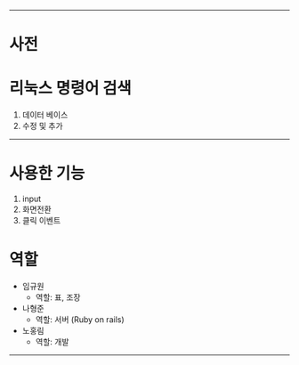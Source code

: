 <hr>

사전
====

# 리눅스 명령어 검색
1. 데이터 베이스
2. 수정 및 추가 

<hr>

# 사용한 기능
1. input
2. 화면전환
3. 클릭 이벤트

# 역할
* 임규원
    * 역할: 표, 조장
* 나형준
    * 역할: 서버 (Ruby on rails)
* 노홍림
    * 역할: 개발

<hr>


